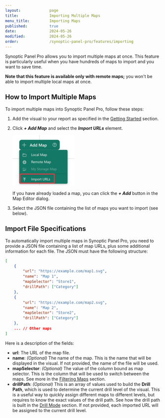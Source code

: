 ```yaml
---
layout:             page
title:              Importing Multiple Maps
menu_title:         Importing Maps
published:          true
date:               2024-05-26
modified:           2024-05-26
order:              /synoptic-panel-pro/features/importing
---
```


Synoptic Panel Pro allows you to import multiple maps at once. This feature is particularly useful when you have hundreds of maps to import and you want to save time.

**Note that this feature is available only with remote maps;** you won't be able to import multiple local maps at once.

## How to Import Multiple Maps

To import multiple maps into Synoptic Panel Pro, follow these steps:

1. Add the visual to your report as specified in the [Getting Started](../get-started/index.md) section.

2. Click ***+ Add Map*** and select the ***Import URLs*** element.

    <img src="images/import-urls.png" width="200">

    If you have already loaded a map, you can click the ***+ Add*** button in the Map Editor dialog.

3. Select the JSON file containing the list of maps you want to import (see below).

## Import File Specifications

To automatically import multiple maps in Synoptic Panel Pro, you need to provide a JSON file containing a list of map URLs, plus some additional information for each file. The JSON must have the following structure:

```json
[
    {
        "url": "https://example.com/map1.svg",
        "name": "Map 1",
        "mapSelector": "Store1",
        "drillPath": ["Category"]
    },
    {
        "url": "https://example.com/map2.svg",
        "name": "Map 2",
        "mapSelector": "Store2",
        "drillPath": ["Category"]
    },
    ... // Other maps
]
```

Here is a description of the fields:

- **url**: The URL of the map file.
- **name**: *(Optional)* The name of the map. This is the name that will be displayed in the visual. If not provided, the name of the file will be used.
- **mapSelector**: *(Optional)* The value of the column bound as map selector. This is the column that will be used to switch between the maps. See more in the [Filtering Maps](../features/filtering-maps.md) section.
- **drillPath**: *(Optional)* This is an array of values used to build the **Drill Path**, which is used to determine the current drill level of the visual. This is a useful way to quickly assign different maps to different levels, but requires to know the exact values of the drill path. See how the drill path is built in the [Drill Mode](/drill-mode.md#the-drill-path) section.
 If not provided, each imported URL will be assigned to the current drill level.